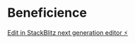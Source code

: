 # Beneficience

[Edit in StackBlitz next generation editor ⚡️](https://stackblitz.com/~/github.com/brainboxjp/Beneficience)